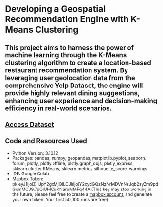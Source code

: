 # Developing a Geospatial Recommendation Engine with K-Means Clustering

## This project aims to harness the power of machine learning through the K-Means clustering algorithm to create a location-based restaurant recommendation system. By leveraging user geolocation data from the comprehensive Yelp Dataset, the engine will provide highly relevant dining suggestions, enhancing user experience and decision-making efficiency in real-world scenarios.

## [Access Dataset](https://www.dropbox.com/s/3x1w789mmuae3ao/yelp_academic_dataset_business.zip)

## Code and Resources Used 
- Python Version: 3.10.12
- Packages: pandas, numpy, geopandas, matplotlib.pyplot, seaborn, folium, plotly, plotly.offline, plotly.graph_objs, plotly_express, sklearn.cluster.KMeans, sklearn.metrics.silhouette_score, warnings
- IDE: Google Colab
- Mapbox Token: pk.eyJ1IjoiZHJpY2gxMjQiLCJhIjoiY2xydGQzNzNrMDVnNzJqb2syZm9pdGxmMCJ9.7pQlUl-lCuKNaruMMFq44A 
  (This key may stop working in the future, please feel free to create a [mapbox account](https://account.mapbox.com/auth/signin/?route-to=%22https%3A%2F%2Faccount.mapbox.com%2F%22), and generate your own token. Your first 50,000 runs are free)












